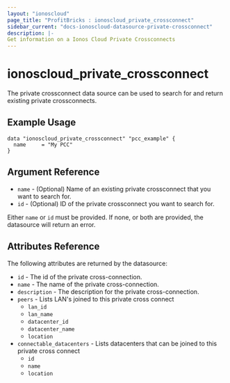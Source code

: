 ```yaml
---
layout: "ionoscloud"
page_title: "ProfitBricks : ionoscloud_private_crossconnect"
sidebar_current: "docs-ionoscloud-datasource-private-crossconnect"
description: |-
Get information on a Ionos Cloud Private Crossconnects
---
```


# ionoscloud\_private_crossconnect

The private crossconnect data source can be used to search for and return existing private crossconnects.

## Example Usage

```hcl
data "ionoscloud_private_crossconnect" "pcc_example" {
  name     = "My PCC"
}
```

## Argument Reference

* `name` - (Optional) Name of an existing private crossconnect that you want to search for.
* `id` - (Optional) ID of the private crossconnect you want to search for.

Either `name` or `id` must be provided. If none, or both are provided, the datasource will return an error.

## Attributes Reference

The following attributes are returned by the datasource:

* `id` - The id of the private cross-connection.
* `name` - The name of the private cross-connection.
* `description` - The description for the private cross-connection.
* `peers` - Lists LAN's joined to this private cross connect
    * `lan_id`
    * `lan_name`
    * `datacenter_id`
    * `datacenter_name`
    * `location`
* `connectable_datacenters` - Lists datacenters that can be joined to this private cross connect
    * `id`
    * `name`
    * `location`
